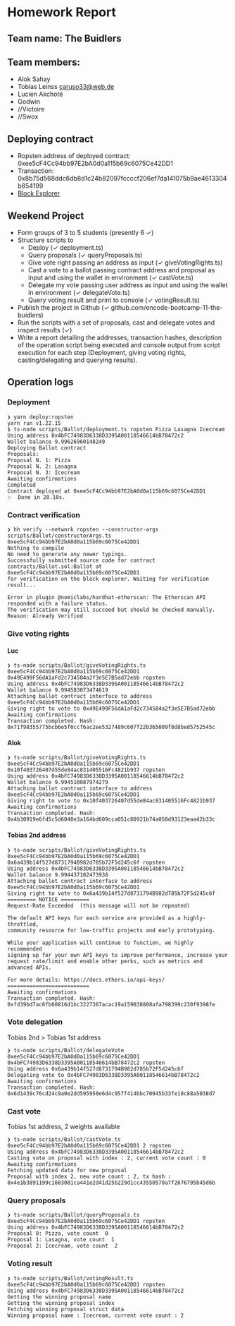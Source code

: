 # Homework Report

## Team name: The Buidlers

## Team members:

- Alok Sahay
- Tobias Leinss <caruso33@web.de>
- Lucien Akchoté
- Godwin
- //Victoire
- //Swox

## Deploying contract

- Ropsten address of deployed contract: 0xee5cF4Cc94bb97E2bA0d0a115b69c6075Ce42DD1
- Transaction: 0x8b75d568ddc6db8d1c24b82097fccccf206ef7da141075b9ae4613304b854199
- [Block Explorer](https://ropsten.etherscan.io/address/0xee5cF4Cc94bb97E2bA0d0a115b69c6075Ce42DD1)

## Weekend Project

- Form groups of 3 to 5 students (presently 6 ✓)
- Structure scripts to
  - Deploy (✓ deployment.ts)
  - Query proposals (✓ queryProposals.ts)
  - Give vote right passing an address as input (✓ giveVotingRights.ts)
  - Cast a vote to a ballot passing contract address and proposal as input and using the wallet in environment (✓ castVote.ts)
  - Delegate my vote passing user address as input and using the wallet in environment (✓ delegateVote.ts)
  - Query voting result and print to console (✓ votingResult.ts)
- Publish the project in Github (✓ github.com/encode-bootcamp-11-the-buidlers)
- Run the scripts with a set of proposals, cast and delegate votes and inspect results (✓)
- Write a report detailing the addresses, transaction hashes, description of the operation script being executed and console output from script execution for each step (Deployment, giving voting rights, casting/delegating and querying results).

## Operation logs

### Deployment

```shell
❯ yarn deploy:ropsten
yarn run v1.22.15
$ ts-node scripts/Ballot/deployment.ts ropsten Pizza Lasagna Icecream
Using address 0x4bFC74983D6338D3395A00118546614bB78472c2
Wallet balance 9.99626960148249
Deploying Ballot contract
Proposals:
Proposal N. 1: Pizza
Proposal N. 2: Lasagna
Proposal N. 3: Icecream
Awaiting confirmations
Completed
Contract deployed at 0xee5cF4Cc94bb97E2bA0d0a115b69c6075Ce42DD1
✨  Done in 20.10s.
```

### Contract verification

```shell
❯ hh verify --network ropsten --constructor-args scripts/Ballot/constructorArgs.ts 0xee5cF4Cc94bb97E2bA0d0a115b69c6075Ce42DD1
Nothing to compile
No need to generate any newer typings.
Successfully submitted source code for contract
contracts/Ballot.sol:Ballot at 0xee5cF4Cc94bb97E2bA0d0a115b69c6075Ce42DD1
for verification on the block explorer. Waiting for verification result...

Error in plugin @nomiclabs/hardhat-etherscan: The Etherscan API responded with a failure status.
The verification may still succeed but should be checked manually.
Reason: Already Verified
```

### Give voting rights

#### Luc

```shell
❯ ts-node scripts/Ballot/giveVotingRights.ts 0xee5cF4Cc94bb97E2bA0d0a115b69c6075Ce42DD1 0x49E499F56dA1aFd2c734584a2f3e5E7B5ad72ebb ropsten
Using address 0x4bFC74983D6338D3395A00118546614bB78472c2
Wallet balance 9.994583073474619
Attaching ballot contract interface to address 0xee5cF4Cc94bb97E2bA0d0a115b69c6075Ce42DD1
Giving right to vote to 0x49E499F56dA1aFd2c734584a2f3e5E7B5ad72ebb
Awaiting confirmations
Transaction completed. Hash: 0x71f98355775bcb6e5f0ccf6ac2ee5327489c607f22b365009f8d8bed5752545c
```

#### Alok

```shell
❯ ts-node scripts/Ballot/giveVotingRights.ts 0xee5cF4Cc94bb97E2bA0d0a115b69c6075Ce42DD1 0x10f403726407d55de84ac831405516Fc4821b937 ropsten
Using address 0x4bFC74983D6338D3395A00118546614bB78472c2
Wallet balance 9.994510087974279
Attaching ballot contract interface to address 0xee5cF4Cc94bb97E2bA0d0a115b69c6075Ce42DD1
Giving right to vote to 0x10f403726407d55de84ac831405516Fc4821b937
Awaiting confirmations
Transaction completed. Hash: 0x4b30919e6fd5c5d6040e3a164bd609cca051c80921b74a058d93123eaa42b33c
```

#### Tobias 2nd address

```shell
❯ ts-node scripts/Ballot/giveVotingRights.ts 0xee5cF4Cc94bb97E2bA0d0a115b69c6075Ce42DD1 0x6a439b14f527d8731794B982d785b72F5d245c6f ropsten
Using address 0x4bFC74983D6338D3395A00118546614bB78472c2
Wallet balance 9.994437102473938
Attaching ballot contract interface to address 0xee5cF4Cc94bb97E2bA0d0a115b69c6075Ce42DD1
Giving right to vote to 0x6a439b14f527d8731794B982d785b72F5d245c6f
========= NOTICE =========
Request-Rate Exceeded  (this message will not be repeated)

The default API keys for each service are provided as a highly-throttled,
community resource for low-traffic projects and early prototyping.

While your application will continue to function, we highly recommended
signing up for your own API keys to improve performance, increase your
request rate/limit and enable other perks, such as metrics and advanced APIs.

For more details: https://docs.ethers.io/api-keys/
==========================
Awaiting confirmations
Transaction completed. Hash: 0xfd39bd7ac6fb60816d1bc3227367acac19a159038808afa798399c230f9398fe
```

### Vote delegation

Tobias 2nd > Tobias 1st address

```shell
❯ ts-node scripts/Ballot/delegateVote 0xee5cF4Cc94bb97E2bA0d0a115b69c6075Ce42DD1 0x4bFC74983D6338D3395A00118546614bB78472c2 ropsten
Using address 0x6a439b14f527d8731794B982d785b72F5d245c6f
Delegating vote to 0x4bFC74983D6338D3395A00118546614bB78472c2
Awaiting confirmations
Transaction completed. Hash: 0x6d1439c76cd24c9a0e2dd595950e6d4c957f414bbc70945b33fe18c88a5038d7
```

### Cast vote

Tobias 1st address, 2 weights available

```shell
❯ ts-node scripts/Ballot/castVote.ts 0xee5cF4Cc94bb97E2bA0d0a115b69c6075Ce42DD1 2 ropsten
Using address 0x4bFC74983D6338D3395A00118546614bB78472c2
Casting vote on proposal with index : 2, current vote count : 0
Awaiting confirmations
Fetching updated data for new proposal
Proposal with index 2, new vote count : 2, tx hash : 0x4e1b3891199c1683081ca441e2d41d25b229d1cc43550570a7f2676795b45d6b
```

### Query proposals

```shell
❯ ts-node scripts/Ballot/queryProposals.ts 0xee5cF4Cc94bb97E2bA0d0a115b69c6075Ce42DD1 ropsten
Using address 0x4bFC74983D6338D3395A00118546614bB78472c2
Proposal 0: Pizza, vote count  0
Proposal 1: Lasagna, vote count  1
Proposal 2: Icecream, vote count  2
```

### Voting result

```shell
❯ ts-node scripts/Ballot/votingResult.ts 0xee5cF4Cc94bb97E2bA0d0a115b69c6075Ce42DD1 ropsten
Using address 0x4bFC74983D6338D3395A00118546614bB78472c2
Getting the winning proposal name
Getting the winning proposal index
Fetching winning proposal struct data
Winning proposal name : Icecream, current vote count : 2
```
